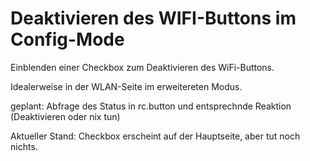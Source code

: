 Deaktivieren des WIFI-Buttons im Config-Mode
============================================

Einblenden einer Checkbox zum Deaktivieren des WiFi-Buttons.

Idealerweise in der WLAN-Seite im erweitereten Modus.

geplant: Abfrage des Status in rc.button und entsprechnde Reaktion (Deaktivieren oder nix tun)

Aktueller Stand: Checkbox erscheint auf der Hauptseite, aber tut noch nichts.
